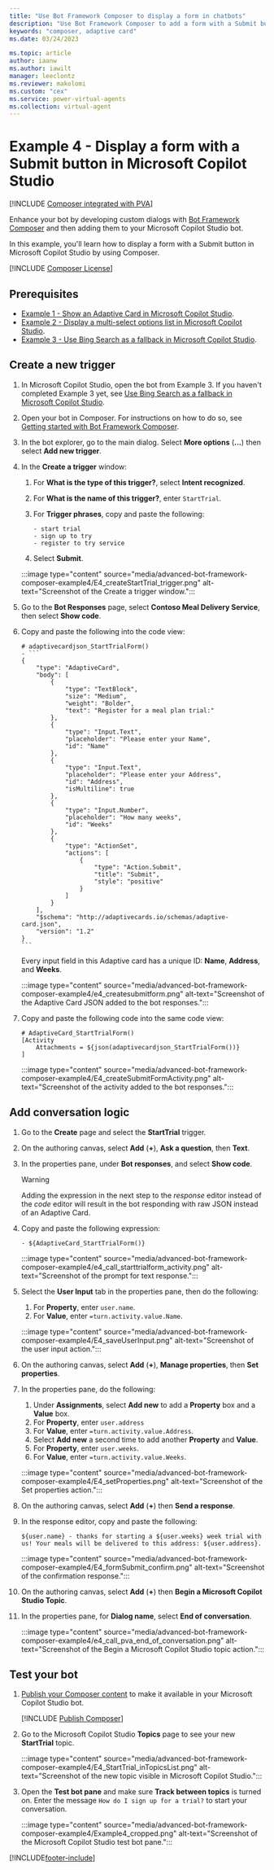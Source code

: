 ```yaml
---
title: "Use Bot Framework Composer to display a form in chatbots"
description: "Use Bot Framework Composer to add a form with a Submit button to your Microsoft Copilot Studio chatbot."
keywords: "composer, adaptive card"
ms.date: 03/24/2023

ms.topic: article
author: iaanw
ms.author: iawilt
manager: leeclontz
ms.reviewer: makolomi
ms.custom: "cex"
ms.service: power-virtual-agents
ms.collection: virtual-agent
---
```


# Example 4 - Display a form with a Submit button in Microsoft Copilot Studio

[!INCLUDE [Composer integrated with PVA](includes/composer-integrated-with-pva.md)]

Enhance your bot by developing custom dialogs with [Bot Framework Composer](/composer/) and then adding them to your Microsoft Copilot Studio bot.

In this example, you'll learn how to display a form with a Submit button in Microsoft Copilot Studio by using Composer.

[!INCLUDE [Composer License](includes/composer-license.md)]

## Prerequisites

- [Example 1 - Show an Adaptive Card in Microsoft Copilot Studio](advanced-bot-framework-composer-example1.md).
- [Example 2 - Display a multi-select options list in Microsoft Copilot Studio](advanced-bot-framework-composer-example2.md).
- [Example 3 - Use Bing Search as a fallback in Microsoft Copilot Studio](advanced-bot-framework-composer-example3.md).

## Create a new trigger

1. In Microsoft Copilot Studio, open the bot from Example 3. If you haven't completed Example 3 yet, see [Use Bing Search as a fallback in Microsoft Copilot Studio](advanced-bot-framework-composer-example3.md).

1. Open your bot in Composer. For instructions on how to do so, see [Getting started with Bot Framework Composer](advanced-bot-framework-composer-fundamentals.md#open-your-bot-in-composer).

1. In the bot explorer, go to the main dialog. Select **More options** (**...**) then select **Add new trigger**.

1. In the **Create a trigger** window:

    1. For **What is the type of this trigger?**, select **Intent recognized**.
    1. For **What is the name of this trigger?**, enter `StartTrial`.
    1. For **Trigger phrases**, copy and paste the following:

        ```lu
        - start trial
        - sign up to try
        - register to try service
        ```

    1. Select **Submit**.

    :::image type="content" source="media/advanced-bot-framework-composer-example4/E4_createStartTrial_trigger.png" alt-text="Screenshot of the Create a trigger window.":::

1. Go to the **Bot Responses** page, select **Contoso Meal Delivery Service**, then select **Show code**.

1. Copy and paste the following into the code view:

    ````lg
    # adaptivecardjson_StartTrialForm()
    - ```
    {
        "type": "AdaptiveCard",
        "body": [
            {
                "type": "TextBlock",
                "size": "Medium",
                "weight": "Bolder",
                "text": "Register for a meal plan trial:"
            },
            {
                "type": "Input.Text",
                "placeholder": "Please enter your Name",
                "id": "Name"
            },
            {
                "type": "Input.Text",
                "placeholder": "Please enter your Address",
                "id": "Address",
                "isMultiline": true
            },
            {
                "type": "Input.Number",
                "placeholder": "How many weeks",
                "id": "Weeks"
            },
            {
                "type": "ActionSet",
                "actions": [
                    {
                        "type": "Action.Submit",
                        "title": "Submit",
                        "style": "positive"
                    }
                ]
            }
        ],
        "$schema": "http://adaptivecards.io/schemas/adaptive-card.json",
        "version": "1.2"
    }
    ```
    ````

    Every input field in this Adaptive card has a unique ID: **Name**, **Address**, and **Weeks**.

    :::image type="content" source="media/advanced-bot-framework-composer-example4/e4_createsubmitform.png" alt-text="Screenshot of the Adaptive Card JSON added to the bot responses.":::

1. Copy and paste the following code into the same code view:

    ````lg
    # AdaptiveCard_StartTrialForm()
    [Activity
        Attachments = ${json(adaptivecardjson_StartTrialForm())}
    ]
    ````

    :::image type="content" source="media/advanced-bot-framework-composer-example4/E4_createSubmitFormActivity.png" alt-text="Screenshot of the activity added to the bot responses.":::

## Add conversation logic

1. Go to the **Create** page and select the **StartTrial** trigger.

1. On the authoring canvas, select **Add** (**+**), **Ask a question**, then **Text**.

1. In the properties pane, under **Bot responses**, and select **Show code**.

    > [!WARNING]
    > Adding the expression in the next step to the _response_ editor instead of the _code_ editor will result in the bot responding with raw JSON instead of an Adaptive Card.

1. Copy and paste the following expression:

    ```lg
    - ${AdaptiveCard_StartTrialForm()}
    ```

    :::image type="content" source="media/advanced-bot-framework-composer-example4/e4_call_starttrialform_activity.png" alt-text="Screenshot of the prompt for text response.":::

1. Select the **User Input** tab in the properties pane, then do the following:

    1. For **Property**, enter `user.name`.
    1. For **Value**, enter `=turn.activity.value.Name`.

    :::image type="content" source="media/advanced-bot-framework-composer-example4/E4_saveUserInput.png" alt-text="Screenshot of the user input action.":::

1. On the authoring canvas, select **Add** (**+**), **Manage properties**, then **Set properties**.

1. In the properties pane, do the following:

    1. Under **Assignments**, select **Add new** to add a **Property** box and a **Value** box.
    1. For **Property**, enter `user.address`
    1. For **Value**, enter `=turn.activity.value.Address`.
    1. Select **Add new** a second time to add another **Property** and **Value**.
    1. For **Property**, enter `user.weeks`.
    1. For **Value**, enter `=turn.activity.value.Weeks`.

    :::image type="content" source="media/advanced-bot-framework-composer-example4/E4_setProperties.png" alt-text="Screenshot of the Set properties action.":::

1. On the authoring canvas, select **Add** (**+**) then **Send a response**.

1. In the response editor, copy and paste the following:

    ```lg
    ${user.name} - thanks for starting a ${user.weeks} week trial with us! Your meals will be delivered to this address: ${user.address}.
    ```

    :::image type="content" source="media/advanced-bot-framework-composer-example4/E4_formSubmit_confirm.png" alt-text="Screenshot of the confirmation response.":::

1. On the authoring canvas, select **Add** (**+**) then **Begin a Microsoft Copilot Studio Topic**.

1. In the properties pane, for **Dialog name**, select **End of conversation**.

    :::image type="content" source="media/advanced-bot-framework-composer-example4/e4_call_pva_end_of_conversation.png" alt-text="Screenshot of the Begin a Microsoft Copilot Studio topic action.":::

## Test your bot

1. [Publish your Composer content](advanced-bot-framework-composer-fundamentals.md#test-composer-content-within-power-virtual-agents) to make it available in your Microsoft Copilot Studio bot.

    [!INCLUDE [Publish Composer](includes/composer-publish-note.md)]

1. Go to the Microsoft Copilot Studio **Topics** page to see your new **StartTrial** topic.

    :::image type="content" source="media/advanced-bot-framework-composer-example4/E4_StartTrial_inTopicsList.png" alt-text="Screenshot of the new topic visible in Microsoft Copilot Studio.":::

1. Open the **Test bot pane** and make sure **Track between topics** is turned on. Enter the message `How do I sign up for a trial?` to start your conversation.

    :::image type="content" source="media/advanced-bot-framework-composer-example4/Example4_cropped.png" alt-text="Screenshot of the Microsoft Copilot Studio test bot pane.":::

[!INCLUDE[footer-include](includes/footer-banner.md)]
